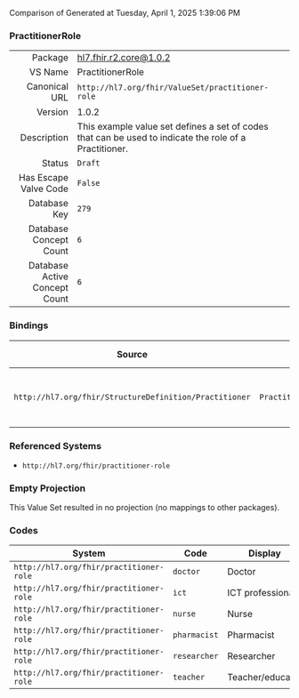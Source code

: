 Comparison of 
Generated at Tuesday, April 1, 2025 1:39:06 PM

### PractitionerRole

|      |     |
| ---: | --- |
| Package | hl7.fhir.r2.core@1.0.2 |
| VS Name | PractitionerRole |
| Canonical URL | `http://hl7.org/fhir/ValueSet/practitioner-role` |
| Version | 1.0.2 |
| Description | This example value set defines a set of codes that can be used to indicate the role of a Practitioner. |
| Status | `Draft` |
| Has Escape Valve Code | `False` |
| Database Key | `279` |
| Database Concept Count | `6` |
| Database Active Concept Count | `6` |
### Bindings

| Source | Element | Binding | Strength | Element Short |
| ------ | ------- | ------- | -------- | ------------- |
| `http://hl7.org/fhir/StructureDefinition/Practitioner` | `Practitioner.practitionerRole.role` | `http://hl7.org/fhir/ValueSet/practitioner-role` | `Example` | Roles which this practitioner may perform |

### Referenced Systems

* `http://hl7.org/fhir/practitioner-role`
### Empty Projection

This Value Set resulted in no projection (no mappings to other packages).

### Codes

| System | Code | Display |
| ------ | ---- | ------- |
| `http://hl7.org/fhir/practitioner-role` | `doctor` | Doctor |
| `http://hl7.org/fhir/practitioner-role` | `ict` | ICT professional |
| `http://hl7.org/fhir/practitioner-role` | `nurse` | Nurse |
| `http://hl7.org/fhir/practitioner-role` | `pharmacist` | Pharmacist |
| `http://hl7.org/fhir/practitioner-role` | `researcher` | Researcher |
| `http://hl7.org/fhir/practitioner-role` | `teacher` | Teacher/educator |
